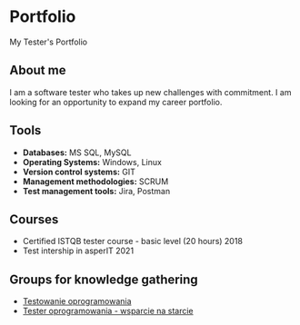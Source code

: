 # Portfolio
My Tester's Portfolio

## About me
I am a software tester who takes up new challenges with commitment. I am looking for an opportunity to expand my career portfolio.

## Tools

* **Databases:** MS SQL, MySQL
* **Operating Systems:** Windows, Linux
* **Version control systems:** GIT
* **Management methodologies:** SCRUM
* **Test management tools:** Jira, Postman

## Courses

* Certified ISTQB tester course - basic level (20 hours) 2018
* Test intership in asperIT 2021

## Groups for knowledge gathering

* [Testowanie oprogramowania](https://www.facebook.com/groups/141683635854223)
* [Tester oprogramowania - wsparcie na starcie](https://www.facebook.com/groups/417833158717454)
